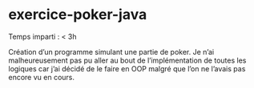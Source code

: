 # exercice-poker-java

Temps imparti : < 3h

Création d’un programme simulant une partie de poker. Je n’ai malheureusement pas pu aller au bout de l’implémentation de toutes les logiques car j’ai décidé de le faire en OOP malgré que l’on ne l’avais pas encore vu en cours.
